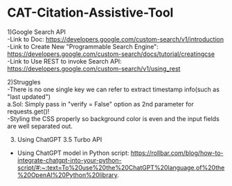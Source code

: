 # CAT-Citation-Assistive-Tool

1)Google Search API <br />
-Link to Doc: https://developers.google.com/custom-search/v1/introduction <br />
-Link to Create New "Programmable Search Engine": https://developers.google.com/custom-search/docs/tutorial/creatingcse <br />
-Link to Use REST to invoke Search API: https://developers.google.com/custom-search/v1/using_rest <br />

2)Struggles  <br/>
-There is no one single key we can refer to extract timestamp info(such as "last updated") <br/>
a.Sol: Simply pass in "verify = False" option as 2nd parameter for requests.get()! <br/> 
-Styling the CSS properly so background color is even and the input fields are well separated out. <br/> 



3) Using ChatGPT 3.5 Turbo API
- Using ChatGPT model in Python script: https://rollbar.com/blog/how-to-integrate-chatgpt-into-your-python-script/#:~:text=To%20use%20the%20ChatGPT%20language,of%20the%20OpenAI%20Python%20library.
